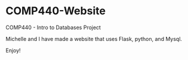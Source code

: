 # COMP440-Website

COMP440 - Intro to Databases Project

Michelle and I have made a website that uses Flask, python, and Mysql.

Enjoy!
